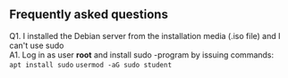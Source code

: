 ## Frequently asked questions

Q1. I installed the Debian server from the installation media (.iso file) and I can't use sudo  
A1. Log in as user **root** and install sudo -program by issuing commands:  
`apt install sudo`
`usermod -aG sudo student`
